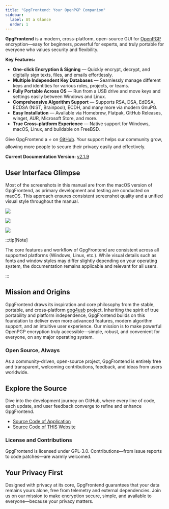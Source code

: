 ```yaml
---
title: "GpgFrontend: Your OpenPGP Companion"
sidebar:
  label: At a Glance
  order: 1
---
```


**GpgFrontend** is a modern, cross-platform, open-source GUI for
[OpenPGP](https://www.openpgp.org/) encryption—easy for beginners, powerful for
experts, and truly portable for everyone who values security and flexibility.

**Key Features:**

- **One-click Encryption & Signing** — Quickly encrypt, decrypt, and digitally
  sign texts, files, and emails effortlessly.
- **Multiple Independent Key Databases** — Seamlessly manage different keys and
  identities for various roles, projects, or teams.
- **Fully Portable Across OS** — Run from a USB drive and move keys and settings
  easily between Windows and Linux.
- **Comprehensive Algorithm Support** — Supports RSA, DSA, EdDSA, ECDSA (NIST,
  Brainpool), ECDH, and many more via modern GnuPG.
- **Easy Installation** — Available via Homebrew, Flatpak, GitHub Releases,
  winget, AUR, Microsoft Store, and more.
- **True Cross-platform Experience** — Native support for Windows, macOS, Linux,
  and buildable on FreeBSD.

Give GpgFrontend a ⭐ on [GitHub](https://github.com/saturneric/GpgFrontend).
Your support helps our community grow, allowing more people to secure their
privacy easily and effectively.

**Current Documentation Version:**
[v2.1.9](https://github.com/saturneric/GpgFrontend/releases/tag/v2.1.9)

## User Interface Glimpse

Most of the screenshots in this manual are from the macOS version of
GpgFrontend, as primary development and testing are conducted on macOS. This
approach ensures consistent screenshot quality and a unified visual style
throughout the manual.

![](https://image.cdn.bktus.com/i/2025/06/24/8725f93f511017055e6df799dac5262a5e9c3254.webp)

![](https://image.cdn.bktus.com/i/2025/06/25/82aae58a6e35a26aec366cea65178057a8817f12.webp)

![](https://image.cdn.bktus.com/i/2025/06/25/126a292375472a3c559a0a0de775283e4ea05875.webp)

:::tip[Note]

The core features and workflow of GpgFrontend are consistent across all
supported platforms (Windows, Linux, etc.). While visual details such as fonts
and window styles may differ slightly depending on your operating system, the
documentation remains applicable and relevant for all users.

:::

## Mission and Origins

GpgFrontend draws its inspiration and core philosophy from the stable, portable,
and cross-platform [gpg4usb](https://www.gpg4usb.org/) project. Inheriting the
spirit of true portability and platform independence, GpgFrontend builds on this
foundation to deliver even more advanced features, modern algorithm support, and
an intuitive user experience. Our mission is to make powerful OpenPGP encryption
truly accessible—simple, robust, and convenient for everyone, on any major
operating system.

### Open Source, Always

As a community-driven, open-source project, GpgFrontend is entirely free and
transparent, welcoming contributions, feedback, and ideas from users worldwide.

## Explore the Source

Dive into the development journey on GitHub, where every line of code, each
update, and user feedback converge to refine and enhance GpgFrontend.

- [Source Code of Application](https://github.com/saturneric/GpgFrontend)
- [Source Code of THIS Website](https://github.com/saturneric/GpgFrontend-Manual)

### License and Contributions

GpgFrontend is licensed under GPL-3.0. Contributions—from issue reports to code
patches—are warmly welcomed.

## Your Privacy First

Designed with privacy at its core, GpgFrontend guarantees that your data remains
yours alone, free from telemetry and external dependencies. Join us on our
mission to make encryption secure, simple, and available to everyone—because
your privacy matters.
